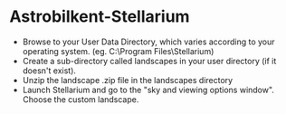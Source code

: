 # Astrobilkent-Stellarium
* Browse to your User Data Directory, which varies according to your operating system. (eg. C:\Program Files\Stellarium)
* Create a sub-directory called landscapes in your user directory (if it doesn't exist).
* Unzip the landscape .zip file in the landscapes directory
* Launch Stellarium and go to the "sky and viewing options window". Choose the custom landscape.

